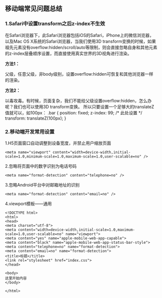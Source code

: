 ## 移动端常见问题总结
###  1.Safari中设置transform之后z-index不生效
在Safari浏览器下，此Safari浏览器包括iOS的Safari，iPhone上的微信浏览器，以及Mac OS X系统的Safari浏览器，当我们使用3D transform变换的时候，如果祖先元素没有overflow:hidden/scroll/auto等限制，则会直接忽略自身和其他元素的z-index层叠顺序设置，而直接使用真实世界的3D视角进行渲染。

**方法1：**

父级，任意父级，非body级别，设置overflow:hidden可恢复和其他浏览器一样的渲染。

**方法2：**

以毒攻毒。有时候，页面复杂，我们不能给父级设置overflow:hidden，怎么办呢？我们也可以使用3D transform变换。
所以只要设置一个足够大的translateZ值就可以，如100px：
.bar {
    position: fixed;
    z-index: 99;
    /* 此处设置 */
    transform: translateZ(100px);
}

###  2.移动端开发常用设置
1.H5页面窗口自动调整到设备宽度，并禁止用户缩放页面

    <meta name="viewport" content="width=device-width,initial-scale=1.0,minimum-scale=1.0,maximum-scale=1.0,user-scalable=no" />

2.忽略将页面中的数字识别为电话号码

    <meta name="format-detection" content="telephone=no" />
3.忽略Android平台中对邮箱地址的识别

    <meta name="format-detection" content="email=no" />
4.viewport模板——通用

    <!DOCTYPE html>
    <html>
    <head>
    <meta charset="utf-8">
    <meta content="width=device-width,initial-scale=1.0,maximum-scale=1.0,user-scalable=no" name="viewport">
    <meta content="yes" name="apple-mobile-web-app-capable">
    <meta content="black" name="apple-mobile-web-app-status-bar-style">
    <meta content="telephone=no" name="format-detection">
    <meta content="email=no" name="format-detection">
    <title>标题</title>
    <link rel="stylesheet" href="index.css">
    </head>
    
    <body>
    这里开始内容
    </body>
    
    </html>


